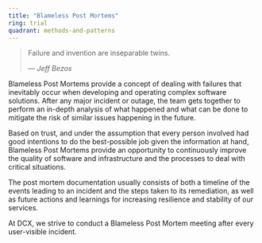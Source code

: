 ```yaml
---
title: "Blameless Post Mortems"
ring: trial
quadrant: methods-and-patterns
---
```


> Failure and invention are inseparable twins.
>
> — <cite>Jeff Bezos</cite>

Blameless Post Mortems provide a concept of dealing with failures that inevitably occur when developing and operating complex software solutions. After any major incident or outage, the team gets together to perform an in-depth analysis of what happened and what can be done to mitigate the risk of similar issues happening in the future.

Based on trust, and under the assumption that every person involved had good intentions to do the best-possible job given the information at hand, Blameless Post Mortems provide an opportunity to continuously improve the quality of software and infrastructure and the processes to deal with critical situations.

The post mortem documentation usually consists of both a timeline of the events leading to an incident and the steps taken to its remediation, as well as future actions and learnings for increasing resilience and stability of our services.

At DCX, we strive to conduct a Blameless Post Mortem meeting after every user-visible incident.
